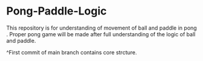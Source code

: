 # Pong-Paddle-Logic
This repository is for understanding of movement of ball and paddle in pong .
Proper pong game will be made after full understanding of the logic of ball and paddle.

^First commit of main branch contains core strcture.
